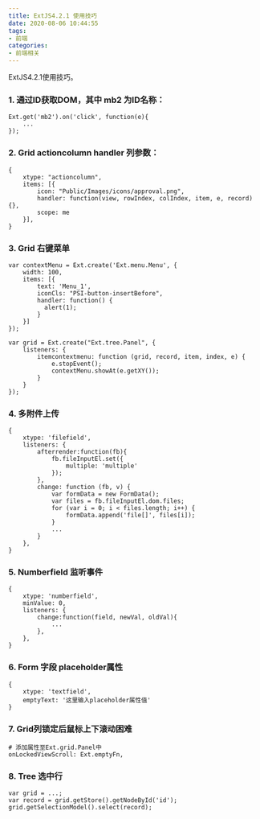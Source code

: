 ```yaml
---
title: ExtJS4.2.1 使用技巧
date: 2020-08-06 10:44:55
tags:
- 前端
categories:
- 前端相关
---
```


ExtJS4.2.1使用技巧。

<!-- more -->

### 1. 通过ID获取DOM，其中 mb2 为ID名称：

```
Ext.get('mb2').on('click', function(e){
    ...
});
```

### 2. Grid actioncolumn handler 列参数：

```
{
    xtype: "actioncolumn",
    items: [{
        icon: "Public/Images/icons/approval.png",
        handler: function(view, rowIndex, colIndex, item, e, record){},
        scope: me
    }],
}
```

### 3. Grid 右键菜单

```
var contextMenu = Ext.create('Ext.menu.Menu', {
    width: 100,
    items: [{
        text: 'Menu_1',
        iconCls: "PSI-button-insertBefore",
        handler: function() {
          alert(1);
        }
    }]
});

var grid = Ext.create("Ext.tree.Panel", {
    listeners: {
        itemcontextmenu: function (grid, record, item, index, e) {
            e.stopEvent();
            contextMenu.showAt(e.getXY());
        }
    }
});
```

### 4. 多附件上传

```
{
    xtype: 'filefield',
    listeners: {
        afterrender:function(fb){
            fb.fileInputEl.set({
                multiple: 'multiple'
            });
        },
        change: function (fb, v) {
            var formData = new FormData();
            var files = fb.fileInputEl.dom.files;
            for (var i = 0; i < files.length; i++) {
                formData.append('file[]', files[i]);
            }
            ...
        }
    },
}
```

### 5. Numberfield 监听事件

```
{
    xtype: 'numberfield',
    minValue: 0,
    listeners: {
        change:function(field, newVal, oldVal){
            ...
        },
    },
}
```

### 6. Form 字段 placeholder属性

```
{
    xtype: 'textfield',
    emptyText: '这里输入placeholder属性值'
}
```

### 7. Grid列锁定后鼠标上下滚动困难

```
# 添加属性至Ext.grid.Panel中
onLockedViewScroll: Ext.emptyFn,
```

### 8. Tree 选中行

```
var grid = ...;
var record = grid.getStore().getNodeById('id');
grid.getSelectionModel().select(record);
```